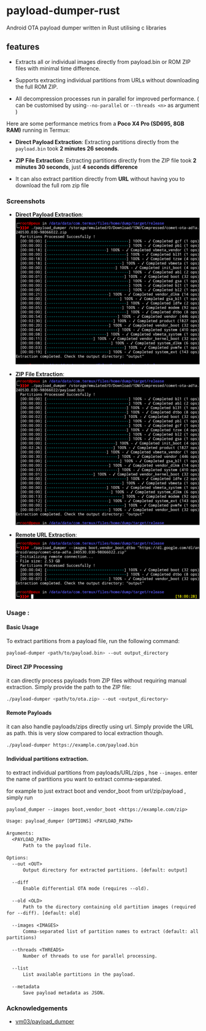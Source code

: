 # payload-dumper-rust
Android OTA payload dumper written in Rust utilising c libraries


## features
- Extracts all or individual images directly from payload.bin or ROM ZIP files with minimal time difference.

- Supports extracting individual partitions from URLs without downloading the full ROM ZIP.

- All decompression processes run in parallel for improved performance. ( can be customised by using`--no-parallel` or `--threads <n>` as argument )



Here are some performance metrics from a **Poco X4 Pro (SD695, 8GB RAM)** running in Termux:

- **Direct Payload Extraction**: Extracting partitions directly from the `payload.bin` took **2 minutes 26 seconds**.

- **ZIP File Extraction**: Extracting partitions directly from the ZIP file took **2 minutes 30 seconds**, just **4 seconds difference**

- It can also extract partition directly from **URL** without having you to download the full rom zip file

### Screenshots

- **Direct Payload Extraction**:  
  ![Direct Payload Extraction](./Screenshot_20250304-175502_Termux.png)

- **ZIP File Extraction**:  
  ![ZIP File Extraction](./Screenshot_20250304-175923_Termux.png)

- **Remote URL Extraction**:  
  ![Remote URL Extraction](./Screenshot_20250304-180030_Termux.png)


### Usage :
#### Basic Usage

To extract partitions from a payload file, run the following command:

```bash
payload-dumper <path/to/payload.bin> --out output_directory
```
#### Direct ZIP Processing

it can directly process payloads from ZIP files without requiring manual extraction. Simply provide the path to the ZIP file:

```bash
./payload-dumper <path/to/ota.zip> --out <output_directory>
```

#### Remote Payloads

it can also handle payloads/zips directly using url.  Simply provide the URL as path. this is very slow compared to local 
extraction though.

```bash
./payload-dumper https://example.com/payload.bin
```
#### Individual partitions extraction.

to extract individual partitions from payloads/URL/zips , hse `--images`. enter the name of partitions you want to extract comma-separated.

for example to just extract boot and vendor_boot from url/zip/payload , simply run

```
payload_dumper --images boot,vendor_boot <https://example.com/zip>
```
```
Usage: payload_dumper [OPTIONS] <PAYLOAD_PATH>

Arguments:
  <PAYLOAD_PATH>  
      Path to the payload file.

Options:
  --out <OUT>  
      Output directory for extracted partitions. [default: output]

  --diff  
      Enable differential OTA mode (requires --old).

  --old <OLD>  
      Path to the directory containing old partition images (required for --diff). [default: old]

  --images <IMAGES>  
      Comma-separated list of partition names to extract (default: all partitions)

  --threads <THREADS>  
      Number of threads to use for parallel processing.

  --list  
      List available partitions in the payload.

  --metadata  
      Save payload metadata as JSON.
```




### Acknowledgements
- [vm03/payload_dumper](https://github.com/vm03/payload_dumper)
